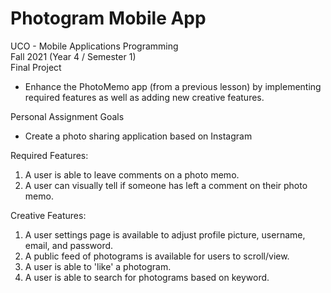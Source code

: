 # Photogram Mobile App

UCO - Mobile Applications Programming <br />
Fall 2021 (Year 4 / Semester 1) <br />
Final Project
 - Enhance the PhotoMemo app (from a previous lesson) by implementing required features as well as adding new creative features.

Personal Assignment Goals
 - Create a photo sharing application based on Instagram

Required Features:
 1. A user is able to leave comments on a photo memo.
 2. A user can visually tell if someone has left a comment on their photo memo.

Creative Features:
 1. A user settings page is available to adjust profile picture, username, email, and password.
 2. A public feed of photograms is available for users to scroll/view.
 3. A user is able to 'like' a photogram.
 4. A user is able to search for photograms based on keyword.
 
